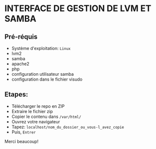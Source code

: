 # INTERFACE DE GESTION DE LVM ET SAMBA
## Pré-réquis
* Système d'exploitation: `Linux`
* lvm2
* samba
* apache2
* php
* configuration utilisateur samba
* configuration dans le fichier visudo
## Etapes:
- Télécharger le repo en ZIP
- Extraire le fichier zip
- Copier le contenu dans `/var/html/`
- Ouvrez votre navigateur
- Tapez: `localhost/nom_du_dossier_ou_vous-l_avez_copie`
- Puis, `Entrer`

Merci beaucoup!
